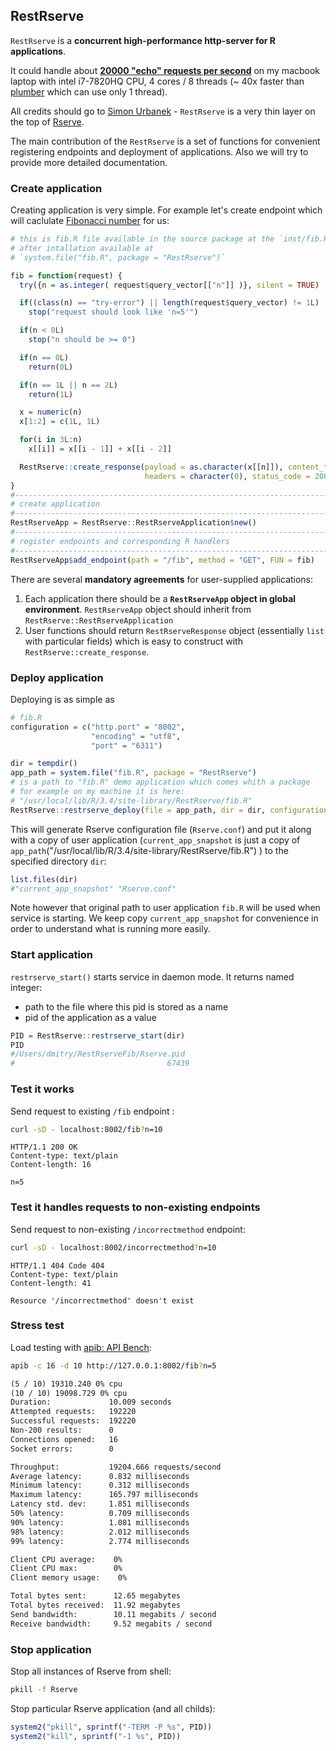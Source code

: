 ## RestRserve

`RestRserve` is a **concurrent high-performance http-server for R applications**. 

It could handle about **[20000 "echo" requests per second](#stress-test)** on my macbook laptop with intel i7-7820HQ CPU, 4 cores / 8 threads (~ 40x faster than [plumber](https://github.com/trestletech/plumber) which can use only 1 thread).

All credits should go to [Simon Urbanek](https://github.com/s-u) - `RestRserve` is a very thin layer on the top of [Rserve](https://github.com/s-u/Rserve). 

The main contribution of the `RestRserve` is a set of functions for convenient registering endpoints and deployment of applications. Also we will try to provide more detailed documentation.

### Create application

Creating application is very simple. For example let's create endpoint which will caclulate [Fibonacci number](https://en.wikipedia.org/wiki/Fibonacci_number) for us:
```r
# this is fib.R file available in the source package at the `inst/fib.R`
# after intallation available at
# `system.file("fib.R", package = "RestRserve")`

fib = function(request) {
  try({n = as.integer( request$query_vector[["n"]] )}, silent = TRUE)

  if((class(n) == "try-error") || length(request$query_vector) != 1L)
    stop("request should look like 'n=5'")

  if(n < 0L)
    stop("n should be >= 0")

  if(n == 0L)
    return(0L)

  if(n == 1L || n == 2L)
    return(1L)

  x = numeric(n)
  x[1:2] = c(1L, 1L)

  for(i in 3L:n)
    x[[i]] = x[[i - 1]] + x[[i - 2]]

  RestRserve::create_response(payload = as.character(x[[n]]), content_type = "text/plain",
                              headers = character(0), status_code = 200L)
}
#------------------------------------------------------------------------------------------
# create application
#------------------------------------------------------------------------------------------
RestRserveApp = RestRserve::RestRserveApplication$new()
#------------------------------------------------------------------------------------------
# register endpoints and corresponding R handlers
#------------------------------------------------------------------------------------------
RestRserveApp$add_endpoint(path = "/fib", method = "GET", FUN = fib)
```


There are several **mandatory agreements** for user-supplied applications:

1. Each application there should be a **`RestRserveApp` object in global environment**. `RestRserveApp` object should inherit from `RestRserve::RestRserveApplication`
1. User functions should return `RestRserveResponse` object (essentially `list` with particular fields) which is easy to construct with `RestRserve::create_response`.

### Deploy application

Deploying is as simple as

```r
# fib.R
configuration = c("http.port" = "8002",
                  "encoding" = "utf8",
                  "port" = "6311")

dir = tempdir()
app_path = system.file("fib.R", package = "RestRserve")
# is a path to "fib.R" demo application which comes whith a package
# for example on my machine it is here:
# "/usr/local/lib/R/3.4/site-library/RestRserve/fib.R"
RestRserve::restrserve_deploy(file = app_path, dir = dir, configuration = configuration)
```

This will generate Rserve configuration file (`Rserve.conf`) and put it along with a copy of user application (`current_app_snapshot` is just a copy of `app_path`("/usr/local/lib/R/3.4/site-library/RestRserve/fib.R") ) to the specified directory `dir`:
```r
list.files(dir)
#"current_app_snapshot" "Rserve.conf" 
```
Note however that original path to user application `fib.R` will be used when service is starting. We keep copy `current_app_snapshot` for convenience in order to understand what is running more easily.

### Start application

`restrserve_start()` starts service in daemon mode. It returns named integer:

* path to the file where this pid is stored as a name
* pid of the application as a value

```r
PID = RestRserve::restrserve_start(dir)
PID
#/Users/dmitry/RestRserveFib/Rserve.pid 
#                                  67439
```

### Test it works


Send request to existing `/fib` endpoint :
```sh
curl -sD - localhost:8002/fib?n=10
```

```text
HTTP/1.1 200 OK
Content-type: text/plain
Content-length: 16

n=5
```

### Test it handles requests to non-existing endpoints

Send request to non-existing `/incorrectmethod` endpoint:
```sh
curl -sD - localhost:8002/incorrectmethod?n=10
```

```text
HTTP/1.1 404 Code 404
Content-type: text/plain
Content-length: 41

Resource '/incorrectmethod' doesn't exist
```

### Stress test

Load testing with [apib: API Bench](https://github.com/apigee/apib):

```sh
apib -c 16 -d 10 http://127.0.0.1:8002/fib?n=5
```

```txt
(5 / 10) 19310.240 0% cpu
(10 / 10) 19098.729 0% cpu
Duration:             10.009 seconds
Attempted requests:   192220
Successful requests:  192220
Non-200 results:      0
Connections opened:   16
Socket errors:        0

Throughput:           19204.666 requests/second
Average latency:      0.832 milliseconds
Minimum latency:      0.312 milliseconds
Maximum latency:      165.797 milliseconds
Latency std. dev:     1.851 milliseconds
50% latency:          0.709 milliseconds
90% latency:          1.081 milliseconds
98% latency:          2.012 milliseconds
99% latency:          2.774 milliseconds

Client CPU average:    0%
Client CPU max:        0%
Client memory usage:    0%

Total bytes sent:      12.65 megabytes
Total bytes received:  11.92 megabytes
Send bandwidth:        10.11 megabits / second
Receive bandwidth:     9.52 megabits / second
```

### Stop application

Stop all instances of Rserve from shell:

```sh
pkill -f Rserve
```

Stop particular Rserve application (and all childs):
```r
system2("pkill", sprintf("-TERM -P %s", PID))
system2("kill", sprintf("-1 %s", PID))
```


